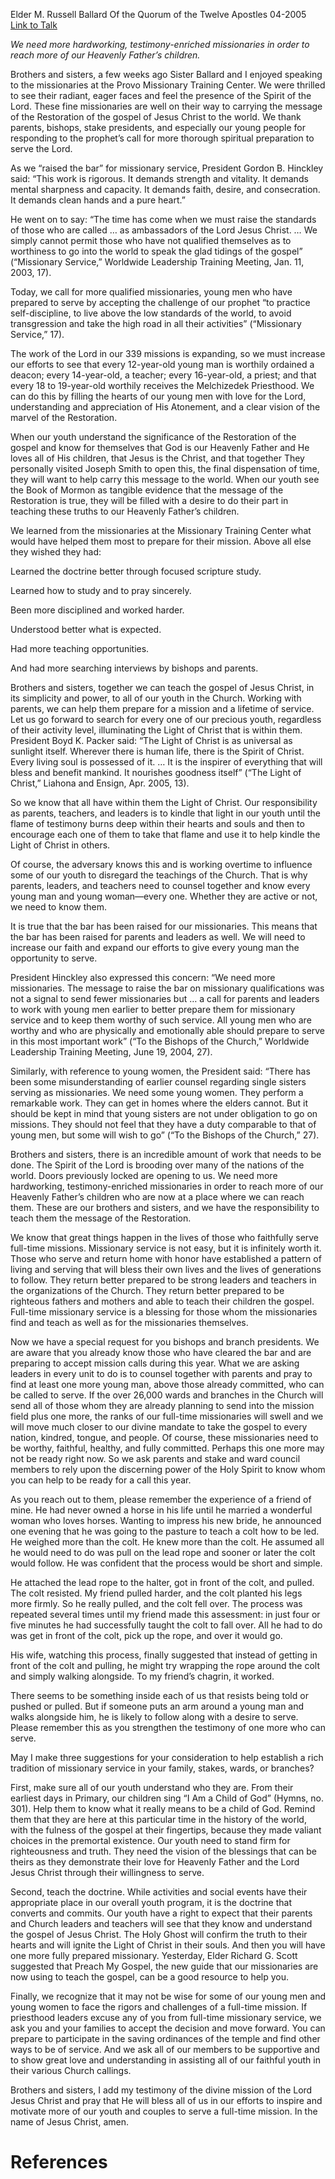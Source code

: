 Elder M. Russell Ballard
Of the Quorum of the Twelve Apostles
04-2005
[Link to Talk](https://www.churchofjesuschrist.org/study/general-conference/2005/04/one-more?lang=eng)

_We need more hardworking, testimony-enriched missionaries in order to reach more of our Heavenly Father’s children._

Brothers and sisters, a few weeks ago Sister Ballard and I enjoyed speaking to the missionaries at the Provo Missionary Training Center. We were thrilled to see their radiant, eager faces and feel the presence of the Spirit of the Lord. These fine missionaries are well on their way to carrying the message of the Restoration of the gospel of Jesus Christ to the world. We thank parents, bishops, stake presidents, and especially our young people for responding to the prophet’s call for more thorough spiritual preparation to serve the Lord.

As we “raised the bar” for missionary service, President Gordon B. Hinckley said: “This work is rigorous. It demands strength and vitality. It demands mental sharpness and capacity. It demands faith, desire, and consecration. It demands clean hands and a pure heart.”

He went on to say: “The time has come when we must raise the standards of those who are called … as ambassadors of the Lord Jesus Christ. … We simply cannot permit those who have not qualified themselves as to worthiness to go into the world to speak the glad tidings of the gospel” (“Missionary Service,” Worldwide Leadership Training Meeting, Jan. 11, 2003, 17).

Today, we call for more qualified missionaries, young men who have prepared to serve by accepting the challenge of our prophet “to practice self-discipline, to live above the low standards of the world, to avoid transgression and take the high road in all their activities” (“Missionary Service,” 17).

The work of the Lord in our 339 missions is expanding, so we must increase our efforts to see that every 12-year-old young man is worthily ordained a deacon; every 14-year-old, a teacher; every 16-year-old, a priest; and that every 18 to 19-year-old worthily receives the Melchizedek Priesthood. We can do this by filling the hearts of our young men with love for the Lord, understanding and appreciation of His Atonement, and a clear vision of the marvel of the Restoration.

When our youth understand the significance of the Restoration of the gospel and know for themselves that God is our Heavenly Father and He loves all of His children, that Jesus is the Christ, and that together They personally visited Joseph Smith to open this, the final dispensation of time, they will want to help carry this message to the world. When our youth see the Book of Mormon as tangible evidence that the message of the Restoration is true, they will be filled with a desire to do their part in teaching these truths to our Heavenly Father’s children.

We learned from the missionaries at the Missionary Training Center what would have helped them most to prepare for their mission. Above all else they wished they had:





Learned the doctrine better through focused scripture study.





Learned how to study and to pray sincerely.





Been more disciplined and worked harder.





Understood better what is expected.





Had more teaching opportunities.





And had more searching interviews by bishops and parents.





Brothers and sisters, together we can teach the gospel of Jesus Christ, in its simplicity and power, to all of our youth in the Church. Working with parents, we can help them prepare for a mission and a lifetime of service. Let us go forward to search for every one of our precious youth, regardless of their activity level, illuminating the Light of Christ that is within them. President Boyd K. Packer said: “The Light of Christ is as universal as sunlight itself. Wherever there is human life, there is the Spirit of Christ. Every living soul is possessed of it. … It is the inspirer of everything that will bless and benefit mankind. It nourishes goodness itself” (“The Light of Christ,” Liahona and Ensign, Apr. 2005, 13).



So we know that all have within them the Light of Christ. Our responsibility as parents, teachers, and leaders is to kindle that light in our youth until the flame of testimony burns deep within their hearts and souls and then to encourage each one of them to take that flame and use it to help kindle the Light of Christ in others.

Of course, the adversary knows this and is working overtime to influence some of our youth to disregard the teachings of the Church. That is why parents, leaders, and teachers need to counsel together and know every young man and young woman—every one. Whether they are active or not, we need to know them.

It is true that the bar has been raised for our missionaries. This means that the bar has been raised for parents and leaders as well. We will need to increase our faith and expand our efforts to give every young man the opportunity to serve.

President Hinckley also expressed this concern: “We need more missionaries. The message to raise the bar on missionary qualifications was not a signal to send fewer missionaries but … a call for parents and leaders to work with young men earlier to better prepare them for missionary service and to keep them worthy of such service. All young men who are worthy and who are physically and emotionally able should prepare to serve in this most important work” (“To the Bishops of the Church,” Worldwide Leadership Training Meeting, June 19, 2004, 27).

Similarly, with reference to young women, the President said: “There has been some misunderstanding of earlier counsel regarding single sisters serving as missionaries. We need some young women. They perform a remarkable work. They can get in homes where the elders cannot. But it should be kept in mind that young sisters are not under obligation to go on missions. They should not feel that they have a duty comparable to that of young men, but some will wish to go” (“To the Bishops of the Church,” 27).

Brothers and sisters, there is an incredible amount of work that needs to be done. The Spirit of the Lord is brooding over many of the nations of the world. Doors previously locked are opening to us. We need more hardworking, testimony-enriched missionaries in order to reach more of our Heavenly Father’s children who are now at a place where we can reach them. These are our brothers and sisters, and we have the responsibility to teach them the message of the Restoration.

We know that great things happen in the lives of those who faithfully serve full-time missions. Missionary service is not easy, but it is infinitely worth it. Those who serve and return home with honor have established a pattern of living and serving that will bless their own lives and the lives of generations to follow. They return better prepared to be strong leaders and teachers in the organizations of the Church. They return better prepared to be righteous fathers and mothers and able to teach their children the gospel. Full-time missionary service is a blessing for those whom the missionaries find and teach as well as for the missionaries themselves.

Now we have a special request for you bishops and branch presidents. We are aware that you already know those who have cleared the bar and are preparing to accept mission calls during this year. What we are asking leaders in every unit to do is to counsel together with parents and pray to find at least one more young man, above those already committed, who can be called to serve. If the over 26,000 wards and branches in the Church will send all of those whom they are already planning to send into the mission field plus one more, the ranks of our full-time missionaries will swell and we will move much closer to our divine mandate to take the gospel to every nation, kindred, tongue, and people. Of course, these missionaries need to be worthy, faithful, healthy, and fully committed. Perhaps this one more may not be ready right now. So we ask parents and stake and ward council members to rely upon the discerning power of the Holy Spirit to know whom you can help to be ready for a call this year.

As you reach out to them, please remember the experience of a friend of mine. He had never owned a horse in his life until he married a wonderful woman who loves horses. Wanting to impress his new bride, he announced one evening that he was going to the pasture to teach a colt how to be led. He weighed more than the colt. He knew more than the colt. He assumed all he would need to do was pull on the lead rope and sooner or later the colt would follow. He was confident that the process would be short and simple.

He attached the lead rope to the halter, got in front of the colt, and pulled. The colt resisted. My friend pulled harder, and the colt planted his legs more firmly. So he really pulled, and the colt fell over. The process was repeated several times until my friend made this assessment: in just four or five minutes he had successfully taught the colt to fall over. All he had to do was get in front of the colt, pick up the rope, and over it would go.

His wife, watching this process, finally suggested that instead of getting in front of the colt and pulling, he might try wrapping the rope around the colt and simply walking alongside. To my friend’s chagrin, it worked.

There seems to be something inside each of us that resists being told or pushed or pulled. But if someone puts an arm around a young man and walks alongside him, he is likely to follow along with a desire to serve. Please remember this as you strengthen the testimony of one more who can serve.

May I make three suggestions for your consideration to help establish a rich tradition of missionary service in your family, stakes, wards, or branches?

First, make sure all of our youth understand who they are. From their earliest days in Primary, our children sing “I Am a Child of God” (Hymns, no. 301). Help them to know what it really means to be a child of God. Remind them that they are here at this particular time in the history of the world, with the fulness of the gospel at their fingertips, because they made valiant choices in the premortal existence. Our youth need to stand firm for righteousness and truth. They need the vision of the blessings that can be theirs as they demonstrate their love for Heavenly Father and the Lord Jesus Christ through their willingness to serve.

Second, teach the doctrine. While activities and social events have their appropriate place in our overall youth program, it is the doctrine that converts and commits. Our youth have a right to expect that their parents and Church leaders and teachers will see that they know and understand the gospel of Jesus Christ. The Holy Ghost will confirm the truth to their hearts and will ignite the Light of Christ in their souls. And then you will have one more fully prepared missionary. Yesterday, Elder Richard G. Scott suggested that Preach My Gospel, the new guide that our missionaries are now using to teach the gospel, can be a good resource to help you.

Finally, we recognize that it may not be wise for some of our young men and young women to face the rigors and challenges of a full-time mission. If priesthood leaders excuse any of you from full-time missionary service, we ask you and your families to accept the decision and move forward. You can prepare to participate in the saving ordinances of the temple and find other ways to be of service. And we ask all of our members to be supportive and to show great love and understanding in assisting all of our faithful youth in their various Church callings.

Brothers and sisters, I add my testimony of the divine mission of the Lord Jesus Christ and pray that He will bless all of us in our efforts to inspire and motivate more of our youth and couples to serve a full-time mission. In the name of Jesus Christ, amen.

# References
